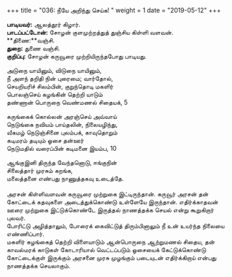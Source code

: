 ﻿+++
title = "036: நீயே அறிந்து செய்க!  "
weight = 1
date = "2019-05-12"
+++

**பாடியவர்:** ஆலத்தூர் கிழார்.  
**பாடப்பட்டோன்:** சோழன் குளமுற்றத்துத் துஞ்சிய கிள்ளி வளவன்.  
**திணை:**வஞ்சி.  
**துறை:** துணை வஞ்சி.  
**குறிப்பு:** சோழன் கருவூரை முற்றியிருந்தபோது பாடியது.  
  
அடுநை யாயினும், விடுநை யாயினும்,  
நீ அளந் தறிதி நின் புரைமை; வார்தோல்,  
செயறியரிச் சிலம்பின், குறுந்தொடி மகளிர்  
பொலஞ்செய் கழங்கின் தெற்றி யாடும்  
தண்ணான் பொருநை வெண்மணல் சிதையக், 5  
  
கருங்கைக் கொல்லன் அரஞ்செய் அவ்வாய்  
நெடுங்கை நவியம் பாய்தலின், நிலையழிந்து,  
வீகமழ் நெடுஞ்சினை புலம்பக், காவுதொறும்  
கடிமரம் தடியும் ஓசை தன்ஊர்  
நெடுமதில் வரைப்பின் கடிமனை இயம்ப, 10  
  
ஆங்குஇனி திருந்த வேந்தனொடு, ஈங்குநின்  
சிலைத்தார் முரசும் கறங்க,  
மலைத்தனை எண்பது நாணுத்தகவு உடைத்தே.  
   
அரசன் கிள்ளிவளவன் கருவூரை முற்றுகை இட்டிருந்தான். கருவூர் அரசன் தன் கோட்டைக் கதவுகளை அடைத்துக்கொண்டு உள்ளேயே இருந்தான். எதிர்க்காதவன் ஊரை முற்றுகை இட்டுக்கொண்டே இருத்தல் நாணத்தக்க செயல் என்று கூறுகிறார் புலவர்.  
போரிட்டு அழித்தாலும், போரைக் கைவிட்டுத் திரும்பினாலும் நீ உன் உயர்ந்த நிலையை எண்ணிப்பார்.  
மகளிர் கழங்கைத் தெற்றி விளையாடும் ஆன்பொருநை ஆற்றுமணல் சிதைய, தன் காவல்மரக் காடுகள் கோடாரியால் வெட்டப்படும் ஓசையைக் கேட்டுக்கொண்டு கோட்டைக்குள் இருக்கும் அரசனை முரசு முழங்கும் படையுடன் எதிர்க்கிறாய் என்பது நாணத்தக்க செயலாகும்.  
